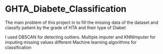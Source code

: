 # GHTA_Diabete_Classification
The main problem of this project in to fill the missing data of the dataset and classify patient by the grade of HTA and their type of Diabet

I used DBSCAN for detecting outliers.
Multiple imputer and KNNImputer for imputing missing values 
different Machine learning algorithms for classification 
